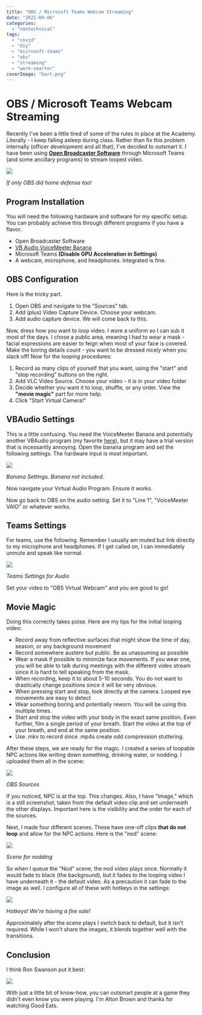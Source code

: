 ```yaml
---
title: "OBS / Microsoft Teams Webcam Streaming"
date: "2021-04-06"
categories:
  - "nontechnical"
tags:
  - "covid"
  - "diy"
  - "microsoft-teams"
  - "obs"
  - "streaming"
  - "work-smarter"
coverImage: "bart.png"
---
```

# OBS / Microsoft Teams Webcam Streaming
Recently I've been a little tired of some of the rules in place at the Academy. Literally - I keep falling asleep during class. Rather than fix this problem internally (officer development and all that), I've decided to outsmart it. I have been using **[Open Broadcaster Software](https://obsproject.com/)** through Microsoft Teams (and some ancillary programs) to stream looped video.

![](https://n2wu.files.wordpress.com/2021/04/kevin.png?w=1024)

_If only OBS did home defense too!_

## Program Installation

You will need the following hardware and software for my specific setup. You can probably achieve this through different programs if you have a flavor.

- Open Broadcaster Software
- [VB Audio VoiceMeeter Banana](https://vb-audio.com/Voicemeeter/banana.htm)
- Microsoft Teams **(Disable GPU Acceleration in Settings)**
- A webcam, microphone, and headphones. Integrated is fine.

## OBS Configuration

Here is the tricky part.

1. Open OBS and navigate to the "Sources" tab.
2. Add (plus) Video Capture Device. Choose your webcam.
3. Add audio capture device. We will come back to this.

Now, dress how you want to loop video. I wore a uniform so I can sub it most of the days. I chose a public area, meaning I had to wear a mask - facial expressions are easier to feign when most of your face is covered. Make the boring details count - you want to be dressed nicely when you slack off! Now for the looping procedures:

1. Record as many clips of yourself that you want, using the "start" and "stop recording" buttons on the right.
2. Add VLC Video Source. Choose your video - it is in your video folder
3. Decide whether you want it to loop, shuffle, or any order. View the **"movie magic"** part for more help.
4. Click "Start Virtual Camera!"

## VBAudio Settings

This is a little confusing. You need the VoiceMeeter Banana and potentially another VBAudio program (my favorite [here](https://vac.muzychenko.net/en/)), but it may have a trial version that is incessantly annoying. Open the banana program and set the following settings. The hardware input is most important.

![](https://n2wu.files.wordpress.com/2021/04/banana.png?w=1024)

_Banana Settings. Banana not included._

Now navigate your Virtual Audio Program. Ensure it works.

Now go back to OBS on the audio setting. Set it to "Line 1", "VoiceMeeter VAIO" or whatever works.

## Teams Settings

For teams, use the following. Remember I usually am muted but link directly to my microphone and headphones. If I get called on, I can immediately unmute and speak like normal.

![](https://n2wu.files.wordpress.com/2021/04/teams1.png?w=673)

_Teams Settings for Audio_

Set your video to "OBS Virtual Webcam" and you are good to go!

## Movie Magic

Doing this correctly takes poise. Here are my tips for the initial looping video:

- Record away from reflective surfaces that might show the time of day, season, or any background movement
- Record somewhere austere but public. Be as unassuming as possible
- Wear a mask if possible to minimize face movements. If you wear one, you will be able to talk during meetings with the different video stream since it is hard to tell speaking from the mask.
- When recording, keep it to about 5-10 seconds. You do not want to drastically change positions since it will be very obvious.
- When pressing start and stop, look directly at the camera. Looped eye movements are easy to detect
- Wear something boring and potentially reworn. You will be using this multiple times.
- Start and stop the video with your body in the exact same position. Even further, film a single period of your breath. Start the video at the top of your breath, and end at the same position.
- Use .mkv to record since .mp4s create odd compression stuttering.

After these steps, we are ready for the magic. I created a series of loopable NPC actions like writing down something, drinking water, or nodding. I uploaded them all in the scene:

![](https://n2wu.files.wordpress.com/2021/04/sources.png?w=343)

_OBS Sources_

If you noticed, NPC is at the top. This changes. Also, I have "Image," which is a still screenshot, taken from the default video clip and set underneath the other displays. Important here is the visibility and the order for each of the sources.

Next, I made four different scenes. These have one-off clips **that do not loop** and allow for the NPC actions. Here is the "nod" scene:

![](https://n2wu.files.wordpress.com/2021/04/scene_nod.png?w=674)

_Scene for nodding_

So when I queue the "Nod" scene, the nod video plays once. Normally it would fade to black (the background), but it fades to the looping video I have underneath it - the default video. As a precaution it can fade to the image as well. I configure all of these with hotkeys in the settings:

![](https://n2wu.files.wordpress.com/2021/04/hotkey.png?w=624)

_Hotkeys! We're having a fire sale!_

Approximately after the scene plays I switch back to default, but it isn't required. While I won't share the images, it blends together well with the transitions.

## Conclusion

I think Ron Swanson put it best:

![](https://n2wu.files.wordpress.com/2021/04/ron_nothing.jpg?w=540)

With just a little bit of know-how, you can outsmart people at a game they didn't even know you were playing. I'm Alton Brown and thanks for watching Good Eats.
